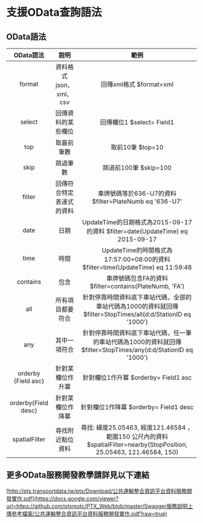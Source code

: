 # 支援OData查詢語法

## OData語法

| OData語法 | 說明 | 範例 |
| :---: | :---: | :---: |
| format | 資料格式json、xml、csv | 回傳xml格式 $format=xml  |
| select | 回傳資料的某些欄位 | 回傳欄位1 $select= Field1  |
| top | 取最前筆數 | 取前10筆  $top=10  |
| skip | 跳過筆數 | 跳過前100筆  $skip=100  |
| filter | 回傳符合特定表達式的資料 | 車牌號碼等於636-U7的資料 $filter=PlateNumb eq '636-U7'  |
| date | 日期 | UpdateTime的日期格式為2015-09-17的資料 $filter=date\(UpdateTime\) eq 2015-09-17  |
| time | 時間 | UpdateTime的時間格式為17:57:00+08:00的資料 $filter=time\(UpdateTime\) eq 11:59:48  |
| contains | 包含 | 車牌號碼包含FA的資料 $filter=contains\(PlateNumb, 'FA'\)  |
| all | 所有項目都要符合 | 針對停靠時間資料底下車站代碼，全部的車站代碼為1000的資料就回傳   $filter=StopTimes/all\(d:d/StationID eq '1000'\)  |
| any | 其中一項符合 | 針對停靠時間資料底下車站代碼，任一筆的車站代碼為1000的資料就回傳  $filter=StopTimes/any\(d:d/StationID eq '1000'\)  |
| orderby {Field asc} | 針對某欄位作升冪 | 針對欄位1作升冪 $orderby= Field1 asc  |
| orderby{Field desc} | 針對某欄位作降冪 | 針對欄位1作降冪 $orderby= Field1 desc  |
| spatialFilter | 尋找附近點位資料 | 尋找: 緯度25.05463, 經度121.46584 ，範圍150 公尺內的資料 $spatialFilter=nearby\(StopPosition, 25.05463, 121.46584, 150\)  |

## 更多OData服務開發教學請詳見以下連結

[http://ptx.transportdata.tw/ptx/Download/公共運輸整合資訊平台資料服務開發實作.pdf](https://docs.google.com/viewer?url=https://github.com/ptxmotc/PTX_Web/blob/master/Swagger服務說明上傳參考檔案/公共運輸整合資訊平台資料服務開發實作.pdf?raw=true)

